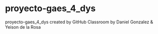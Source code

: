 # proyecto-gaes_4_dys
proyecto-gaes_4_dys created by GitHub Classroom
by Daniel Gonzalez & Yeison de la Rosa
